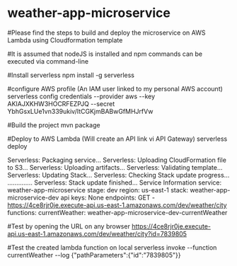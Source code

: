 # weather-app-microservice

#Please find the steps to build and deploy the microservice on AWS Lambda using Cloudformation template

#It is assumed that nodeJS is installed and npm commands can be executed via command-line

#Install serverless
npm install -g serverless

#configure AWS profile (An IAM user linked to my personal AWS account)
serverless config credentials --provider aws --key AKIAJXKHW3HOCRFEZPJQ --secret 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

#Build the project
mvn package

#Deploy to AWS Lambda (Will create an API link vi API Gateway)
serverless deploy

Serverless: Packaging service...
Serverless: Uploading CloudFormation file to S3...
Serverless: Uploading artifacts...
Serverless: Validating template...
Serverless: Updating Stack...
Serverless: Checking Stack update progress...
..............
Serverless: Stack update finished...
Service Information
service: weather-app-microservice
stage: dev
region: us-east-1
stack: weather-app-microservice-dev
api keys:
  None
endpoints:
  GET - https://4ce8rjr0je.execute-api.us-east-1.amazonaws.com/dev/weather/city
functions:
  currentWeather: weather-app-microservice-dev-currentWeather

#Test by opening the URL on any browser
https://4ce8rjr0je.execute-api.us-east-1.amazonaws.com/dev/weather/city?id=7839805

#Test the created lambda function on local 
serverless invoke --function currentWeather --log {"pathParameters":{"id":"7839805"}}